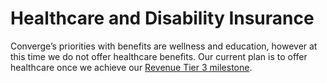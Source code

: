 # Healthcare and Disability Insurance

Converge’s priorities with benefits are wellness and education, however at this time we do not offer healthcare benefits. Our current plan is to offer healthcare once we achieve our [Revenue Tier 3 milestone](./Milestones).
